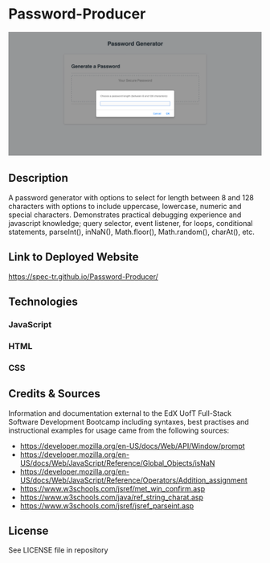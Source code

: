 # Password-Producer

![Screenshot of the app as viewed in a desktop browser](assets/images/passwordGenScreenCap.png)

## Description

A password generator with options to select for length between 8 and 128 characters with options to include uppercase, lowercase, numeric and special characters. Demonstrates practical debugging experience and javascript knowledge; query selector, event listener, for loops, conditional statements, parseInt(), inNaN(), Math.floor(), Math.random(), charAt(), etc. 

## Link to Deployed Website

https://spec-tr.github.io/Password-Producer/


## Technologies

### JavaScript
### HTML
### CSS

## Credits & Sources

Information and documentation external to the EdX UofT Full-Stack Software Development Bootcamp including syntaxes, best practises and instructional examples for usage came from the following sources:
- https://developer.mozilla.org/en-US/docs/Web/API/Window/prompt
- https://developer.mozilla.org/en-US/docs/Web/JavaScript/Reference/Global_Objects/isNaN
- https://developer.mozilla.org/en-US/docs/Web/JavaScript/Reference/Operators/Addition_assignment
- https://www.w3schools.com/jsref/met_win_confirm.asp
- https://www.w3schools.com/java/ref_string_charat.asp
- https://www.w3schools.com/jsref/jsref_parseint.asp

## License

See LICENSE file in repository